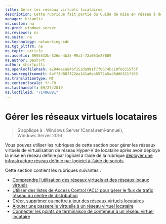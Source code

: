 ```yaml
---
title: Gérer les réseaux virtuels locataires
description: Cette rubrique fait partie du Guide de mise en réseau à définition logicielle sur la gestion des charges de travail client et des réseaux virtuels dans Windows Server 2016.
manager: brianlic
ms.custom: na
ms.prod: windows-server
ms.reviewer: na
ms.suite: na
ms.technology: networking-sdn
ms.tgt_pltfrm: na
ms.topic: article
ms.assetid: 5905532b-626d-4b35-99a3-72a063e25809
ms.author: pashort
author: shortpatti
ms.openlocfilehash: e204eaca846f152da991f7f0674bc10f66555f3f
ms.sourcegitcommit: 6aff3d88ff22ea141a6ea6572a5ad8dd6321f199
ms.translationtype: MT
ms.contentlocale: fr-FR
ms.lasthandoff: 09/27/2019
ms.locfileid: "71406091"
---
```

# <a name="manage-tenant-virtual-networks"></a>Gérer les réseaux virtuels locataires

>S’applique à : Windows Server (Canal semi-annuel), Windows Server 2016

Vous pouvez utiliser les rubriques de cette section pour gérer les réseaux virtuels de virtualisation de réseau Hyper-V de locataire après avoir déployé la mise en réseau définie par logiciel à l’aide de la rubrique [déployer une infrastructure réseau définie par logiciel à l’aide de scripts](../../sdn/deploy/Deploy-a-Software-Defined-Network-infrastructure-using-scripts.md).  
  
Cette section contient les rubriques suivantes :  
  
- [Comprendre l’utilisation des réseaux virtuels et des réseaux locaux virtuels](Understanding-Usage-of-Virtual-Networks-and-VLANs.md)  
- [Utiliser des listes de Access Control (ACL) pour gérer le flux de trafic réseau du centre de distribution](use-acls-for-traffic-flow.md)  
- [Créer, supprimer ou mettre à jour des réseaux virtuels locataires](Create,-Delete,-or-Update-Tenant-Virtual-Networks.md)  
- [Ajouter une passerelle virtuelle à un réseau virtuel locataire](Add-a-Virtual-Gateway-to-a-Tenant-Virtual-Network.md)
- [Connecter les points de terminaison de conteneur à un réseau virtuel locataire](Connect-container-endpoints-to-a-Tenant-Virtual-Network.md)


